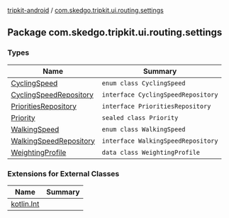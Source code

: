 [tripkit-android](../index.md) / [com.skedgo.tripkit.ui.routing.settings](./index.md)

## Package com.skedgo.tripkit.ui.routing.settings

### Types

| Name | Summary |
|---|---|
| [CyclingSpeed](-cycling-speed/index.md) | `enum class CyclingSpeed` |
| [CyclingSpeedRepository](-cycling-speed-repository/index.md) | `interface CyclingSpeedRepository` |
| [PrioritiesRepository](-priorities-repository/index.md) | `interface PrioritiesRepository` |
| [Priority](-priority/index.md) | `sealed class Priority` |
| [WalkingSpeed](-walking-speed/index.md) | `enum class WalkingSpeed` |
| [WalkingSpeedRepository](-walking-speed-repository/index.md) | `interface WalkingSpeedRepository` |
| [WeightingProfile](-weighting-profile/index.md) | `data class WeightingProfile` |

### Extensions for External Classes

| Name | Summary |
|---|---|
| [kotlin.Int](kotlin.-int/index.md) |  |
